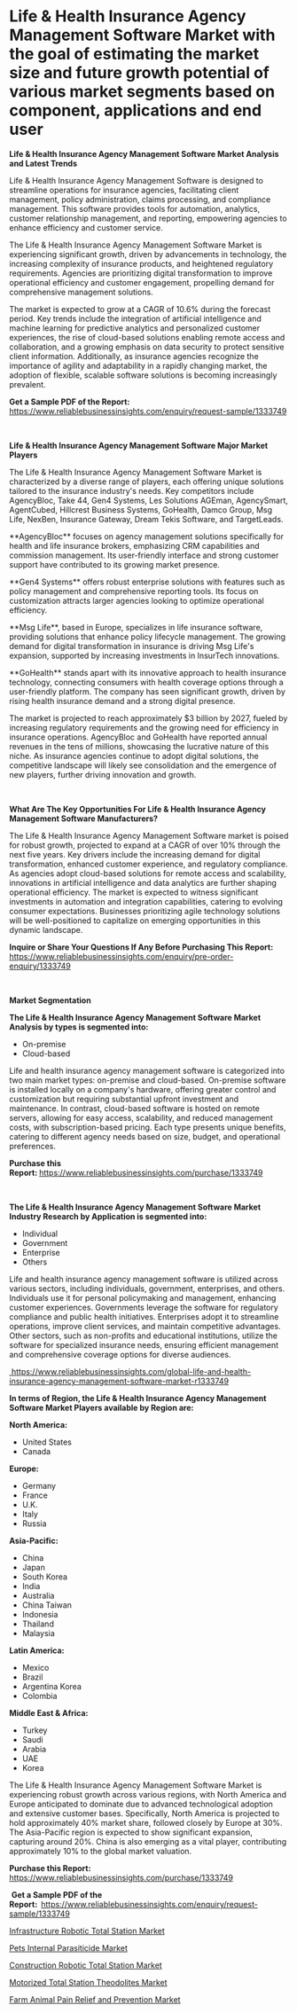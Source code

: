 <p><h1>Life & Health Insurance Agency Management Software Market with the goal of estimating the market size and future growth potential of various market segments based on component, applications and end user</h1></p><p><strong>Life & Health Insurance Agency Management Software Market Analysis and Latest Trends</strong></p>
<p><p>Life & Health Insurance Agency Management Software is designed to streamline operations for insurance agencies, facilitating client management, policy administration, claims processing, and compliance management. This software provides tools for automation, analytics, customer relationship management, and reporting, empowering agencies to enhance efficiency and customer service.</p><p>The Life & Health Insurance Agency Management Software Market is experiencing significant growth, driven by advancements in technology, the increasing complexity of insurance products, and heightened regulatory requirements. Agencies are prioritizing digital transformation to improve operational efficiency and customer engagement, propelling demand for comprehensive management solutions.</p><p>The market is expected to grow at a CAGR of 10.6% during the forecast period. Key trends include the integration of artificial intelligence and machine learning for predictive analytics and personalized customer experiences, the rise of cloud-based solutions enabling remote access and collaboration, and a growing emphasis on data security to protect sensitive client information. Additionally, as insurance agencies recognize the importance of agility and adaptability in a rapidly changing market, the adoption of flexible, scalable software solutions is becoming increasingly prevalent.</p></p>
<p><strong>Get a Sample PDF of the Report:&nbsp;</strong> <a href="https://www.reliablebusinessinsights.com/enquiry/request-sample/1333749?utm_campaign=1121&utm_medium=2&utm_source=Github&utm_content=ia&utm_term=12102024&utm_id=life-health-insurance-agency-management-software">https://www.reliablebusinessinsights.com/enquiry/request-sample/1333749</a></p>
<p>&nbsp;</p>
<p><strong>Life & Health Insurance Agency Management Software Major Market Players</strong></p>
<p><p>The Life & Health Insurance Agency Management Software Market is characterized by a diverse range of players, each offering unique solutions tailored to the insurance industry's needs. Key competitors include AgencyBloc, Take 44, Gen4 Systems, Les Solutions AGEman, AgencySmart, AgentCubed, Hillcrest Business Systems, GoHealth, Damco Group, Msg Life, NexBen, Insurance Gateway, Dream Tekis Software, and TargetLeads.</p><p>**AgencyBloc** focuses on agency management solutions specifically for health and life insurance brokers, emphasizing CRM capabilities and commission management. Its user-friendly interface and strong customer support have contributed to its growing market presence.</p><p>**Gen4 Systems** offers robust enterprise solutions with features such as policy management and comprehensive reporting tools. Its focus on customization attracts larger agencies looking to optimize operational efficiency.</p><p>**Msg Life**, based in Europe, specializes in life insurance software, providing solutions that enhance policy lifecycle management. The growing demand for digital transformation in insurance is driving Msg Life's expansion, supported by increasing investments in InsurTech innovations.</p><p>**GoHealth** stands apart with its innovative approach to health insurance technology, connecting consumers with health coverage options through a user-friendly platform. The company has seen significant growth, driven by rising health insurance demand and a strong digital presence.</p><p>The market is projected to reach approximately $3 billion by 2027, fueled by increasing regulatory requirements and the growing need for efficiency in insurance operations. AgencyBloc and GoHealth have reported annual revenues in the tens of millions, showcasing the lucrative nature of this niche. As insurance agencies continue to adopt digital solutions, the competitive landscape will likely see consolidation and the emergence of new players, further driving innovation and growth.</p></p>
<p>&nbsp;</p>
<p><strong>What Are The Key Opportunities For Life & Health Insurance Agency Management Software Manufacturers?</strong></p>
<p><p>The Life & Health Insurance Agency Management Software market is poised for robust growth, projected to expand at a CAGR of over 10% through the next five years. Key drivers include the increasing demand for digital transformation, enhanced customer experience, and regulatory compliance. As agencies adopt cloud-based solutions for remote access and scalability, innovations in artificial intelligence and data analytics are further shaping operational efficiency. The market is expected to witness significant investments in automation and integration capabilities, catering to evolving consumer expectations. Businesses prioritizing agile technology solutions will be well-positioned to capitalize on emerging opportunities in this dynamic landscape.</p></p>
<p><strong>Inquire or Share Your Questions If Any Before Purchasing This Report:</strong> <a href="https://www.reliablebusinessinsights.com/enquiry/pre-order-enquiry/1333749?utm_campaign=1121&utm_medium=2&utm_source=Github&utm_content=ia&utm_term=12102024&utm_id=life-health-insurance-agency-management-software">https://www.reliablebusinessinsights.com/enquiry/pre-order-enquiry/1333749</a></p>
<p>&nbsp;</p>
<p><strong>Market Segmentation</strong></p>
<p><strong>The Life & Health Insurance Agency Management Software Market Analysis by types is segmented into:</strong></p>
<p><ul><li>On-premise</li><li>Cloud-based</li></ul></p>
<p><p>Life and health insurance agency management software is categorized into two main market types: on-premise and cloud-based. On-premise software is installed locally on a company's hardware, offering greater control and customization but requiring substantial upfront investment and maintenance. In contrast, cloud-based software is hosted on remote servers, allowing for easy access, scalability, and reduced management costs, with subscription-based pricing. Each type presents unique benefits, catering to different agency needs based on size, budget, and operational preferences.</p></p>
<p><strong>Purchase this Report:&nbsp;</strong><a href="https://www.reliablebusinessinsights.com/purchase/1333749?utm_campaign=1121&utm_medium=2&utm_source=Github&utm_content=ia&utm_term=12102024&utm_id=life-health-insurance-agency-management-software">https://www.reliablebusinessinsights.com/purchase/1333749</a></p>
<p>&nbsp;</p>
<p><strong>The Life & Health Insurance Agency Management Software Market Industry Research by Application is segmented into:</strong></p>
<p><ul><li>Individual</li><li>Government</li><li>Enterprise</li><li>Others</li></ul></p>
<p><p>Life and health insurance agency management software is utilized across various sectors, including individuals, government, enterprises, and others. Individuals use it for personal policymaking and management, enhancing customer experiences. Governments leverage the software for regulatory compliance and public health initiatives. Enterprises adopt it to streamline operations, improve client services, and maintain competitive advantages. Other sectors, such as non-profits and educational institutions, utilize the software for specialized insurance needs, ensuring efficient management and comprehensive coverage options for diverse audiences.</p></p>
<p><a href="https://www.reliablebusinessinsights.com/global-life-and-health-insurance-agency-management-software-market-r1333749?utm_campaign=1121&utm_medium=2&utm_source=Github&utm_content=ia&utm_term=12102024&utm_id=life-health-insurance-agency-management-software">&nbsp;https://www.reliablebusinessinsights.com/global-life-and-health-insurance-agency-management-software-market-r1333749</a></p>
<p><strong>In terms of Region, the Life & Health Insurance Agency Management Software Market Players available by Region are:</strong></p>
<p>
    <p> <strong> North America: </strong>
        <ul>
            <li>United States</li>
            <li>Canada</li>
        </ul>
        </p> 
    <p> <strong> Europe: </strong>
        <ul>
            <li>Germany</li>
            <li>France</li>
            <li>U.K.</li>
            <li>Italy</li>
            <li>Russia</li>
        </ul>
        </p> 
    <p> <strong> Asia-Pacific: </strong>
        <ul>
            <li>China</li>
            <li>Japan</li>
            <li>South Korea</li>
            <li>India</li>
            <li>Australia</li>
            <li>China Taiwan</li>
            <li>Indonesia</li>
            <li>Thailand</li>
            <li>Malaysia</li>
        </ul>
        </p> 
    <p> <strong> Latin America: </strong>
        <ul>
            <li>Mexico</li>
            <li>Brazil</li>
            <li>Argentina Korea</li>
            <li>Colombia</li>
        </ul>
        </p> 
    <p> <strong> Middle East & Africa: </strong>
        <ul>
            <li>Turkey</li>
            <li>Saudi</li>
            <li>Arabia</li>
            <li>UAE</li>
            <li>Korea</li>
        </ul>
    </p>
    </p>
<p><p>The Life & Health Insurance Agency Management Software Market is experiencing robust growth across various regions, with North America and Europe anticipated to dominate due to advanced technological adoption and extensive customer bases. Specifically, North America is projected to hold approximately 40% market share, followed closely by Europe at 30%. The Asia-Pacific region is expected to show significant expansion, capturing around 20%. China is also emerging as a vital player, contributing approximately 10% to the global market valuation.</p></p>
<p><strong>Purchase this Report: </strong><a href="https://www.reliablebusinessinsights.com/purchase/1333749?utm_campaign=1121&utm_medium=2&utm_source=Github&utm_content=ia&utm_term=12102024&utm_id=life-health-insurance-agency-management-software">https://www.reliablebusinessinsights.com/purchase/1333749</a></p>
<p>&nbsp;<strong>Get a Sample PDF of the Report:&nbsp;&nbsp;</strong><a href="https://www.reliablebusinessinsights.com/enquiry/request-sample/1333749?utm_campaign=1121&utm_medium=2&utm_source=Github&utm_content=ia&utm_term=12102024&utm_id=life-health-insurance-agency-management-software">https://www.reliablebusinessinsights.com/enquiry/request-sample/1333749</a></p>
<p><strong></strong></p>
<p><p><a href="https://www.linkedin.com/pulse/navigating-infrastructure-robotic-total-station-market-expert-2hq9f?utm_campaign=1121&utm_medium=2&utm_source=Github&utm_content=ia&utm_term=12102024&utm_id=life-health-insurance-agency-management-software">Infrastructure Robotic Total Station Market</a></p><p><a href="https://github.com/fadrijbtavist/Market-Research-Report-List-1/blob/main/pets-internal-parasiticide-market.md?utm_campaign=1121&utm_medium=2&utm_source=Github&utm_content=ia&utm_term=12102024&utm_id=life-health-insurance-agency-management-software">Pets Internal Parasiticide Market</a></p><p><a href="https://www.linkedin.com/pulse/construction-robotic-total-station-market-forecasts-trends-9kmuc?utm_campaign=1121&utm_medium=2&utm_source=Github&utm_content=ia&utm_term=12102024&utm_id=life-health-insurance-agency-management-software">Construction Robotic Total Station Market</a></p><p><a href="https://www.linkedin.com/pulse/global-motorized-total-station-theodolites-market-exploring-share-mshbf?utm_campaign=1121&utm_medium=2&utm_source=Github&utm_content=ia&utm_term=12102024&utm_id=life-health-insurance-agency-management-software">Motorized Total Station Theodolites Market</a></p><p><a href="https://github.com/avilarotedlowkog/Market-Research-Report-List-1/blob/main/farm-animal-pain-relief-and-prevention-market.md?utm_campaign=1121&utm_medium=2&utm_source=Github&utm_content=ia&utm_term=12102024&utm_id=life-health-insurance-agency-management-software">Farm Animal Pain Relief and Prevention Market</a></p></p>